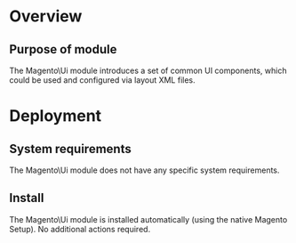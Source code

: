# Overview

## Purpose of module

The Magento\Ui module introduces a set of common UI components, which could be used and configured via layout XML files.

# Deployment

## System requirements

The Magento\Ui module does not have any specific system requirements.

## Install

The Magento\Ui module is installed automatically (using the native Magento Setup). No additional actions required.

